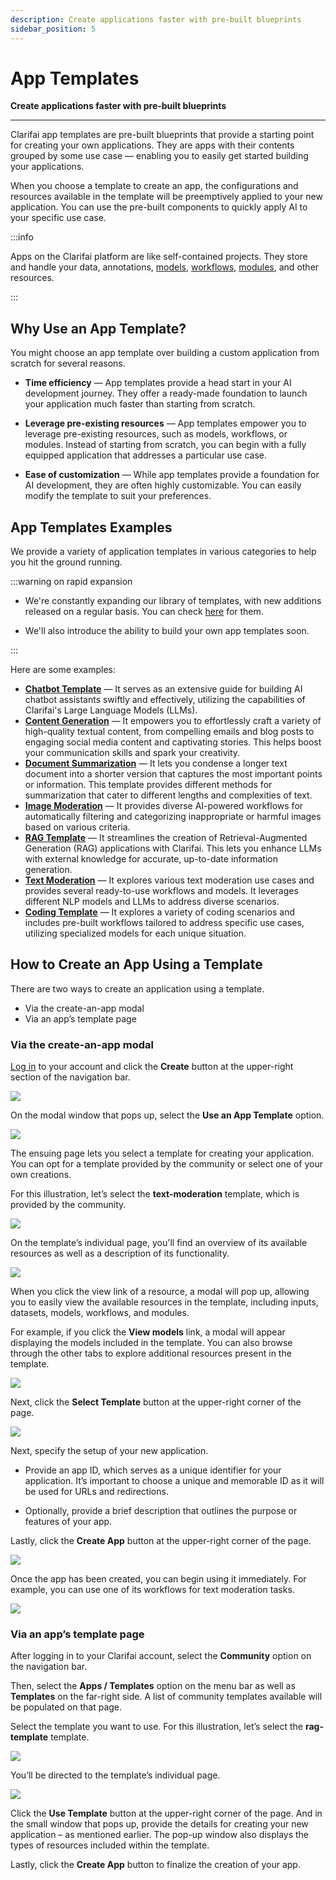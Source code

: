 ```yaml
---
description: Create applications faster with pre-built blueprints
sidebar_position: 5
---
```


# App Templates

**Create applications faster with pre-built blueprints**
<hr />

Clarifai app templates are pre-built blueprints that provide a starting point for creating your own applications. They are apps with their contents grouped by some use case — enabling you to easily get started building your applications. 

When you choose a template to create an app, the configurations and resources available in the template will be preemptively applied to your new application. You can use the pre-built components to quickly apply AI to your specific use case. 

:::info

Apps on the Clarifai platform are like self-contained projects. They store and handle your data, annotations, [models](https://docs.clarifai.com/portal-guide/model/), [workflows](https://docs.clarifai.com/portal-guide/workflows/setting-up-a-mesh-workflow), [modules](https://docs.clarifai.com/portal-guide/modules/), and other resources. 

:::

## Why Use an App Template?

You might choose an app template over building a custom application from scratch for several reasons.

- **Time efficiency** — App templates provide a head start in your AI development journey. They offer a ready-made foundation to launch your application much faster than starting from scratch. 

- **Leverage pre-existing resources** — App templates empower you to leverage pre-existing resources, such as models, workflows, or modules. Instead of starting from scratch, you can begin with a fully equipped application that addresses a particular use case. 

- **Ease of customization** — While app templates provide a foundation for AI development, they are often highly customizable. You can easily modify the template to suit your preferences. 

## App Templates Examples

We provide a variety of application templates in various categories to help you hit the ground running. 

:::warning on rapid expansion

- We're constantly expanding our library of templates, with new additions released on a regular basis. You can check [here](https://clarifai.com/explore/apps?activeToggle=Templates&page=1&perPage=24) for them. 

- We'll also introduce the ability to build your own app templates soon. 

:::

Here are some examples:

- **[Chatbot Template](https://clarifai.com/clarifai/chatbot-template)** — It serves as an extensive guide for building AI chatbot assistants swiftly and effectively, utilizing the capabilities of Clarifai's Large Language Models (LLMs). 
- **[Content Generation](https://clarifai.com/clarifai/content-generation-template)** — It empowers you to effortlessly craft a variety of high-quality textual content, from compelling emails and blog posts to engaging social media content and captivating stories. This helps boost your communication skills and spark your creativity.
- **[Document Summarization](https://clarifai.com/clarifai/document-summarization)** — It lets you condense a longer text document into a shorter version that captures the most important points or information. This template provides different methods for summarization that cater to different lengths and complexities of text. 
- **[Image Moderation](https://clarifai.com/clarifai/image-moderation)** — It provides diverse AI-powered workflows for automatically filtering and categorizing inappropriate or harmful images based on various criteria.
- **[RAG Template](https://clarifai.com/clarifai/rag-template)** — It streamlines the creation of Retrieval-Augmented Generation (RAG) applications with Clarifai. This lets you enhance LLMs with external knowledge for accurate, up-to-date information generation. 
- **[Text Moderation](https://clarifai.com/clarifai/text-moderation)** — It explores various text moderation use cases and provides several ready-to-use workflows and models. It leverages different NLP models and LLMs to address diverse scenarios.
- **[Coding Template](https://clarifai.com/clarifai/coding-template)** — It explores a variety of coding scenarios and includes pre-built workflows tailored to address specific use cases, utilizing specialized models for each unique situation.

## How to Create an App Using a Template

There are two ways to create an application using a template. 

- Via the create-an-app modal
- Via an app’s template page

### Via the create-an-app modal

[Log in]( https://clarifai.com/login) to your account and click the **Create** button at the upper-right section of the navigation bar. 

![](/img/others/app-template-1.png)

On the modal window that pops up, select the **Use an App Template** option. 

![](/img/others/app-template-2.png)

The ensuing page lets you select a template for creating your application. You can opt for a template provided by the community or select one of your own creations.

For this illustration, let’s select the **text-moderation** template, which is provided by the community. 

![](/img/others/app-template-3.png)

On the template’s individual page, you'll find an overview of its available resources as well as a description of its functionality. 

![](/img/others/app-template-3-1.png)

When you click the view link of a resource, a modal will pop up, allowing you to easily view the available resources in the template, including inputs, datasets, models, workflows, and modules.

For example, if you click the **View models** link, a modal will appear displaying the models included in the template. You can also browse through the other tabs to explore additional resources present in the template.

![](/img/others/app-template-3-2.png)

Next, click the **Select Template** button at the upper-right corner of the page. 

![](/img/others/app-template-4.png)

Next, specify the setup of your new application. 

- Provide an app ID, which serves as a unique identifier for your application. It’s important to choose a unique and memorable ID as it will be used for URLs and redirections. 

- Optionally, provide a brief description that outlines the purpose or features of your app. 

Lastly, click the **Create App** button at the upper-right corner of the page. 

![](/img/others/app-template-5.png)

Once the app has been created, you can begin using it immediately. For example, you can use one of its workflows for text moderation tasks. 

![](/img/others/app-template-5-1.png)

### Via an app’s template page

After logging in to your Clarifai account, select the **Community** option on the navigation bar. 

Then, select the **Apps / Templates** option on the menu bar as well as **Templates** on the far-right side. A list of community templates available will be populated on that page. 

Select the template you want to use. For this illustration, let’s select the **rag-template** template.

![](/img/others/app-template-6.png)

You’ll be directed to the template’s individual page. 

![](/img/others/app-template-7.png)

Click the **Use Template** button at the upper-right corner of the page. And in the small window that pops up, provide the details for creating your new application – as mentioned earlier. The pop-up window also displays the types of resources included within the template.

Lastly, click the **Create App** button to finalize the creation of your app. 
